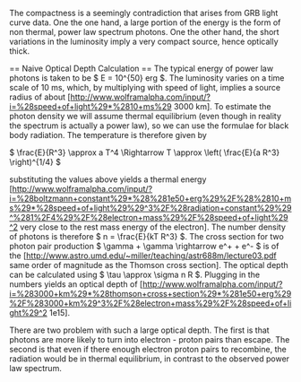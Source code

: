 The compactness is a seemingly contradiction that arises from GRB light curve data. One the one hand, a large portion of the energy is the form of non thermal, power law spectrum photons. One the other hand, the short variations in the luminosity imply a very compact source, hence optically thick.

== Naive Optical Depth Calculation ==
The typical energy of power law photons is taken to be $ E = 10^{50} erg $. The luminosity varies on a time scale of 10 ms, which, by multiplying with speed of light, implies a source radius of about [http://www.wolframalpha.com/input/?i=%28speed+of+light%29*%2810+ms%29 3000 km]. To estimate the photon density we will assume thermal equilibrium (even though in reality the spectrum is actually a power law), so we can use the formulae for black body radiation. The temperature is therefore given by

$ \frac{E}{R^3} \approx a T^4 \Rightarrow T \approx \left( \frac{E}{a R^3} \right)^{1/4} $

substituting the values above yields a thermal energy [http://www.wolframalpha.com/input/?i=%28boltzmann+constant%29*%28%281e50+erg%29%2F%28%2810+ms%29*%28speed+of+light%29%29^3%2F%28radiation+constant%29%29^%281%2F4%29%2F%28electron+mass%29%2F%28speed+of+light%29^2 very close to the rest mass energy of the electron]. The number density of photons is therefore $ n = \frac{E}{kT R^3} $. The cross section for two photon pair production $ \gamma + \gamma \rightarrow e^+ + e^- $ is of the [http://www.astro.umd.edu/~miller/teaching/astr688m/lecture03.pdf same order of magnitude as the Thomson cross section]. The optical depth can be calculated using $ \tau \approx \sigma n R $. Plugging in the numbers yields an optical depth of [http://www.wolframalpha.com/input/?i=%283000+km%29*%28thomson+cross+section%29*%281e50+erg%29%2F%283000+km%29^3%2F%28electron+mass%29%2F%28speed+of+light%29^2 1e15].

There are two problem with such a large optical depth. The first is that photons are more likely to turn into electron - proton pairs than escape. The second is that even if there enough electron proton pairs to recombine, the radiation would be in thermal equilibrium, in contrast to the observed power law spectrum.